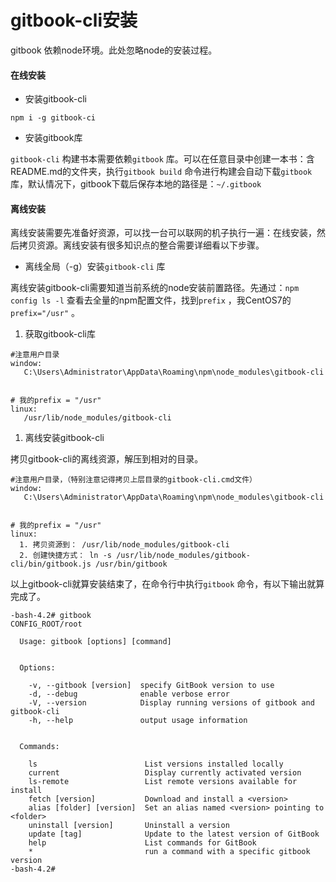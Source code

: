 # gitbook-cli安装

gitbook 依赖node环境。此处忽略node的安装过程。

#### 在线安装

* 安装gitbook-cli

```
npm i -g gitbook-ci
```

* 安装gitbook库

`gitbook-cli` 构建书本需要依赖`gitbook` 库。可以在任意目录中创建一本书：含README.md的文件夹，执行`gitbook build` 命令进行构建会自动下载`gitbook` 库，默认情况下，gitbook下载后保存本地的路径是：`~/.gitbook`

#### 离线安装

离线安装需要先准备好资源，可以找一台可以联网的机子执行一遍：在线安装，然后拷贝资源。离线安装有很多知识点的整合需要详细看以下步骤。

* 离线全局（-g）安装`gitbook-cli` 库  

离线安装gitbook-cli需要知道当前系统的node安装前置路径。先通过：`npm config ls -l` 查看去全量的npm配置文件，找到`prefix` ，我CentOS7的`prefix="/usr"` 。

1. 获取gitbook-cli库

```
#注意用户目录
window:
   C:\Users\Administrator\AppData\Roaming\npm\node_modules\gitbook-cli


# 我的prefix = "/usr"
linux:
   /usr/lib/node_modules/gitbook-cli
```

1. 离线安装gitbook-cli

拷贝gitbook-cli的离线资源，解压到相对的目录。

```
#注意用户目录，（特别注意记得拷贝上层目录的gitbook-cli.cmd文件）
window:
   C:\Users\Administrator\AppData\Roaming\npm\node_modules\gitbook-cli


# 我的prefix = "/usr"
linux:
  1. 拷贝资源到： /usr/lib/node_modules/gitbook-cli
  2. 创建快捷方式： ln -s /usr/lib/node_modules/gitbook-cli/bin/gitbook.js /usr/bin/gitbook
```

以上gitbook-cli就算安装结束了，在命令行中执行`gitbook` 命令，有以下输出就算完成了。

```
-bash-4.2# gitbook
CONFIG_ROOT/root

  Usage: gitbook [options] [command]


  Options:

    -v, --gitbook [version]  specify GitBook version to use
    -d, --debug              enable verbose error
    -V, --version            Display running versions of gitbook and gitbook-cli
    -h, --help               output usage information


  Commands:

    ls                        List versions installed locally
    current                   Display currently activated version
    ls-remote                 List remote versions available for install
    fetch [version]           Download and install a <version>
    alias [folder] [version]  Set an alias named <version> pointing to <folder>
    uninstall [version]       Uninstall a version
    update [tag]              Update to the latest version of GitBook
    help                      List commands for GitBook
    *                         run a command with a specific gitbook version
-bash-4.2# 
```



